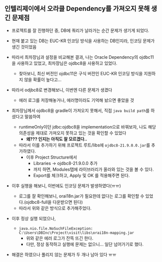 ## 인텔리제이에서 오라클 Dependency를 가져오지 못해 생긴 문제점
- 프로젝트를 잘 진행하던 중, DB에 쿼리가 날라가는 순간 문제가 생기게 되었다.
- 현재 붙고 있는 DB는 EUC-KR 인코딩 방식을 사용하는 DB인지라, 인코딩 문제가 생긴 것이었음
- 따라서 최차장님과 설정을 비교해본 결과, 나는 Oracle Dependency의 ojdbc11을 사용하고 있었고, 최차장님은 ojdbc8을 사용하고 있었다.
    - 찾아보니, 최신 버전인 ojdbc11은 구식 버전인 EUC-KR 인코딩 방식을 지원하지 않을 확률이 높다고...
- 따라서 odjbc8로 변경해보니, 이번엔 다른 문제가 생겼다
    - 에러 로그를 저장해놓거나, 에러명이라도 기억해 놨으면 좋았을 것
- 최차장님께서 ojdbc8을 gradle이 가져오지 못해서, 직접 `java build path`를 하셨다고 말씀하여
    - runtimeOnly이던 jdbc:ojdbc8을 implementation으로 바꿔보자, 나도 해당 의존성을 제대로 가져오지 못하고 있는 것을 확인할 수 있었다
        - **왜??? 인지는 아직도 잘 모르겠다..**
    - 따라서 이를 추가하기 위해 프로젝트 루트/libs에 `ojdbc8-21.9.0.0.jar`를 추가하였다.
        - 이후 Project Structure에서
            - Libraries -> ojdbc8-21.9.0.0 추가
            - 까지 하면, Modules탭에 라이브러리가 올라와 있는 것을 볼 수 있다.
            - Export를 체크하고, Apply 및 OK 를 적용해주면 된다.
- 이후 실행을 해보니, 이번에도 인코딩 문제가 발생하였다(ㅠㅠ)
    - 로그를 잘 확인해보니, orai18n.jar가 필요한데 없다는 로그를 확인할 수 있었다.(ojdbc8-full을 다운받으면 된다)
    - 따라서 위와 같은 방식으로 추가해주었다.
- 이후 정상 실행 되었으나,
    - `java.nio.file.NoSuchFileException: C:\Users\DBInc\Project\visit\libs\orai18n-mapping.jar`
        - 위와 같은 에러 로그가 잔뜩 뜨긴 한다.
        - 다만, 정상 동작하고 실행에 문제는 없으니... 일단 넘어가기로 했다.

- 해결은 하였으나 풀리지 않는 문제가 두 개나 남아 있다 ㅠㅠ